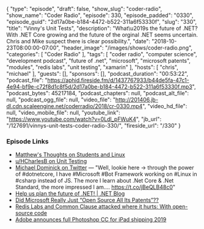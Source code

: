 {
  "type": "episode",
  "draft": false,
  "show_slug": "coder-radio",
  "show_name": "Coder Radio",
  "episode": 330,
  "episode_padded": "0330",
  "episode_guid": "2d17a0be-b184-4472-b522-311a6f53330f",
  "slug": "330",
  "title": "Vinny's Unit Tests",
  "description": "What\u2019s the future of .NET? With .NET Core growing and the future of the orginal .NET seems uncertain. Chris and Mike suspect there is clear possibility.",
  "date": "2018-10-23T08:00:00-07:00",
  "header_image": "/images/shows/coder-radio.png",
  "categories": [
    "Coder Radio"
  ],
  "tags": [
    "coder radio",
    "computer science",
    "development podcast",
    "future of .net",
    "microsoft",
    "microsoft patents",
    "modules",
    "redis labs",
    "unit testing",
    "xamarin"
  ],
  "hosts": [
    "chris",
    "michael"
  ],
  "guests": [],
  "sponsors": [],
  "podcast_duration": "00:53:22",
  "podcast_file": "https://aphid.fireside.fm/d/1437767933/b44de5fa-47c1-4e94-bf9e-c72f8d1c8f5d/2d17a0be-b184-4472-b522-311a6f53330f.mp3",
  "podcast_bytes": 45217184,
  "podcast_chapters": null,
  "podcast_alt_file": null,
  "podcast_ogg_file": null,
  "video_file": "http://201406.jb-dl.cdn.scaleengine.net/coderradio/2018/cr-0330.mp4",
  "video_hd_file": null,
  "video_mobile_file": null,
  "youtube_link": "https://www.youtube.com/watch?v=0Ldl_pFWuK4",
  "jb_url": "/127691/vinnys-unit-tests-coder-radio-330/",
  "fireside_url": "/330"
}


### Episode Links

  * [Matthew's Thoughts on Students and Linux](https://pastebin.com/y1E1GNau "Matthew's Thoughts on Students and Linux")
  * [u/HCharlesB on Unit Testing](https://www.reddit.com/r/CoderRadio/comments/9mivv7/in_testing_we_trust_coder_radio_328/e7j0k4d/ "u/HCharlesB on Unit Testing")
  * [Michael Dominick on Twitter](https://twitter.com/dominucco/status/1051303275557998593 "Michael Dominick on Twitter") — "Well, lookie here -> through the power of #dotnetcore, I have #Microsoft #Bot Framework working on #Linux in #csharp instead of JS. The more I learn about .Net Core & .Net Standard, the more impressed I am.… https://t.co/jBeQLB48c0"
  * [Help us plan the future of .NET! | .NET Blog](https://blogs.msdn.microsoft.com/dotnet/2018/04/20/help-us-plan-the-future-of-net/ "Help us plan the future of .NET! | .NET Blog")
  * [Did Microsoft Really Just “Open Source All Its Patents”??](https://hackernoon.com/did-microsoft-really-just-open-source-all-its-patents-3e419ae1a439 "Did Microsoft Really Just “Open Source All Its Patents”??")
  * [​Redis Labs and Common Clause attacked where it hurts: With open-source code](https://www.zdnet.com/article/redis-labs-and-common-clause-attacked-where-it-hurts-with-open-source-code/ "​Redis Labs and Common Clause attacked where it hurts: With open-source code")
  * [Adobe announces full Photoshop CC for iPad shipping 2019](https://9to5mac.com/2018/10/15/adobe-photoshop-cc-ipad-launching-2019/ "Adobe announces full Photoshop CC for iPad shipping 2019")


